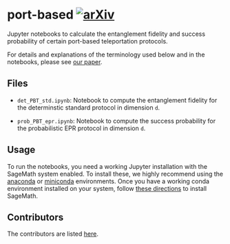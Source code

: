 # port-based [![arXiv](https://img.shields.io/badge/arXiv-1809.10751-blue.svg?style=flat)](https://arxiv.org/abs/1809.10751)

Jupyter notebooks to calculate the entanglement fidelity and success probability of certain port-based teleportation protocols.

For details and explanations of the terminology used below and in the notebooks, please see [our paper](https://arxiv.org/abs/1809.10751).

## Files

* `det_PBT_std.ipynb`: Notebook to compute the entanglement fidelity for the determinstic standard protocol in dimension `d`.

* `prob_PBT_epr.ipynb`: Notebook to compute the success probability for the probabilistic EPR protocol in dimension `d`.

## Usage

To run the notebooks, you need a working Jupyter installation with the SageMath system enabled. To install these, we highly recommend using the [anaconda](https://www.anaconda.com/) or [miniconda](https://docs.conda.io/en/latest/miniconda.html) environments. Once you have a working conda environment installed on your system, follow [these directions](https://doc.sagemath.org/html/en/installation/conda.html) to install SageMath.

## Contributors

The contributors are listed [here](CONTRIBUTORS).